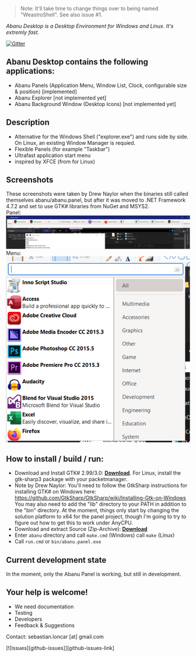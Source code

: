 >Note: It'll take time to change things over to being named "WeastroShell". See also issue #1.

*Abanu Desktop is a Desktop Environment for Windows and Linux. It's extremly fast.*

[![Gitter](https://badges.gitter.im/Join%20Chat.svg)](https://gitter.im/abanu-desktop/abanu?utm_source=badge&utm_medium=badge&utm_campaign=pr-badge&utm_content=badge)

## Abanu Desktop contains the following applications:
* Abanu Panels (Application Menu, Window List, Clock, configurable size & position) [implemented]
* Abanu Explorer [not implemented yet]
* Abanu Background Window (Desktop Icons) [not implemented yet]

## Description
* Alternative for the Windows Shell ("explorer.exe") and runs side by side. On Linux, an existing Window Manager is requied.
* Flexible Panels (for example "Taskbar")
* Ultrafast application start menu
* inspired by XFCE (from for Linux)

## Screenshots
These screenshots were taken by Drew Naylor when the binaries still called themselves abanu/abanu.panel, but after it was moved to .NET Framework 4.7.2 and set to use GTK# libraries from NuGet and MSYS2.<br>
Panel:<br>
![](/docs/images/weastroshell-panel.png?raw=true)<br>
Menu:<br>
![](/docs/images/weastroshell-menu.png?raw=true)

## How to install / build / run:
* Download and Install GTK# 2.99/3.0: **[Download](https://github.com/mono/gtk-sharp/releases/download/2.99.3/gtk-sharp-2.99.3.msi)**. For Linux, install the gtk-sharp3 package with your packetmanager.
* Note by Drew Naylor: You'll need to follow the GtkSharp instructions for installing GTK# on Windows here: https://github.com/GtkSharp/GtkSharp/wiki/Installing-Gtk-on-Windows You may also need to add the "lib" directory to your PATH in addition to the "bin" directory. At the moment, things only start by changing the solution platform to x64 for the panel project, though I'm going to try to figure out how to get this to work under AnyCPU.
* Download and extract Source (Zip-Archive): **[Download](https://github.com/abanu-desktop/abanu/archive/master.zip)**
* Enter `abanu` directory and call `make.cmd` (Windows) call `make` (Linux)
* Call `run.cmd` or `bin/abanu.panel.exe`

## Current development state
In the moment, only the Abanu Panel is working, but still in development.

## Your help is welcome!
* We need documentation
* Testing
* Developers
* Feedback & Suggestions

Contact:
sebastian.loncar [at] gmail.com


[![Issues][github-issues]][github-issues-link]
